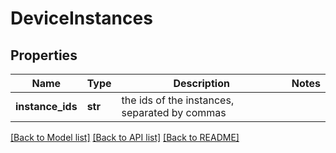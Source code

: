 # DeviceInstances

## Properties
Name | Type | Description | Notes
------------ | ------------- | ------------- | -------------
**instance_ids** | **str** | the ids of the instances, separated by commas | 

[[Back to Model list]](../README.md#documentation-for-models) [[Back to API list]](../README.md#documentation-for-api-endpoints) [[Back to README]](../README.md)


